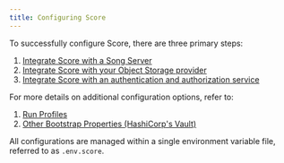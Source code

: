 ```yaml
---
title: Configuring Score
---
```


To successfully configure Score, there are three primary steps:

1. [Integrate Score with a Song Server](/documentation/score/installation/configuration/song) 
2. [Integrate Score with your Object Storage provider](/documentation/score/installation/configuration/object-storage)
3. [Integrate Score with an authentication and authorization service](/documentation/score/installation/configuration/authentication)

For more details on additional configuration options, refer to:

1. [Run Profiles](/documentation/score/installation/configuration/profiles)
2. [Other Bootstrap Properties (HashiCorp's Vault)](/documentation/score/installation/configuration/bootstrap)

All configurations are managed within a single environment variable file, referred to as `.env.score`.